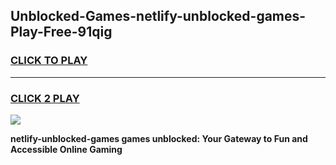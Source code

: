 
## Unblocked-Games-netlify-unblocked-games-Play-Free-91qig
<h3>
<a href="https://premium76.site?title=netlify-unblocked-games&ref=22A">CLICK TO PLAY</a></h3>
<hr>

<h3>
<a href="https://premium76.site?title=netlify-unblocked-games&ref=22A">CLICK 2 PLAY</a>
  
</h3>

<a href="https://premium76.site?title=netlify-unblocked-games&ref=22A"><img src="https://clearcache.store/games.png"></a>


**netlify-unblocked-games games unblocked: Your Gateway to Fun and Accessible Online Gaming**
